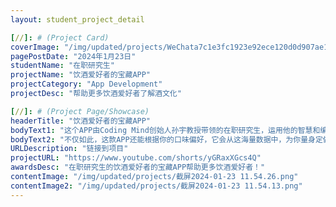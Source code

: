 ```yaml
---
layout: student_project_detail

[//]: # (Project Card)
coverImage: "/img/updated/projects/WeChata7c1e3fc1923e92ece120d0d907ae1ff.jpg"
pagePostDate: "2024年1月23日"
studentName: "在职研究生"
projectName: "饮酒爱好者的宝藏APP"
projectCategory: "App Development"
projectDesc: "帮助更多饮酒爱好者了解酒文化"

[//]: # (Project Page/Showcase)
headerTitle: "饮酒爱好者的宝藏APP"
bodyText1: "这个APP由Coding Mind创始人孙宇教授带领的在职研究生，运用他的智慧和编程技术，结合AI的力量，收集了超过3万种啤酒的资料而创造的。"
bodyText2: "不仅如此，这款APP还能根据你的口味偏好，它会从这海量数据中，为你量身定做推荐！"
URLDescription: "链接到项目"
projectURL: "https://www.youtube.com/shorts/yGRaxXGcs4Q"
awardsDesc: "在职研究生的饮酒爱好者的宝藏APP帮助更多饮酒爱好者！"
contentImage: "/img/updated/projects/截屏2024-01-23 11.54.26.png"
contentImage2: "/img/updated/projects/截屏2024-01-23 11.54.13.png"
---
```

